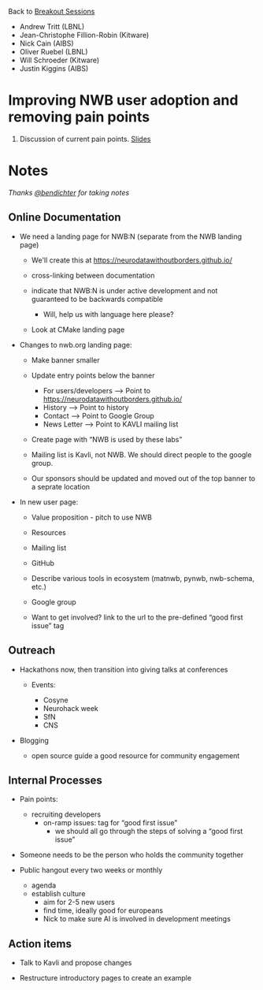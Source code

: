 Back to [Breakout Sessions](../../README.md#breakout-sessions)

* Andrew Tritt (LBNL)
* Jean-Christophe Fillion-Robin (Kitware)
* Nick Cain (AIBS)
* Oliver Ruebel (LBNL)
* Will Schroeder (Kitware)
* Justin Kiggins (AIBS)

# Improving NWB user adoption and removing pain points

1. Discussion of current pain points. [Slides](https://docs.google.com/presentation/d/1WGkEtX7yAXMHUC6nhRmvyM7yoimmM_A_uPUI_s2kdak/edit#slide=id.p)


# Notes

*Thanks [@bendichter](https://github.com/bendichter) for taking notes*

## Online Documentation
 
  * We need a landing page for NWB:N (separate from the NWB landing page)

    * We'll create this at https://neurodatawithoutborders.github.io/
    
    * cross-linking between documentation

    * indicate that NWB:N is under active development and not guaranteed to be backwards compatible

      * Will, help us with language here please?

    * Look at CMake landing page
    

  * Changes to nwb.org landing page:

    * Make banner smaller
    * Update entry points below the banner
   
		* For users/developers --> Point to  https://neurodatawithoutborders.github.io/
		* History --> Point to history
		* Contact --> Point to Google Group
		* News Letter --> Point to KAVLI mailing list

    * Create page with “NWB is used by these labs”
    * Mailing list is Kavli, not NWB. We should direct people to the google group.
    * Our sponsors should be updated and moved out of the top banner to a seprate location


 


  * In new user page:

    * Value proposition - pitch to use NWB

    * Resources

    * Mailing list

    * GitHub

    * Describe various tools in ecosystem (matnwb, pynwb, nwb-schema, etc.)

    * Google group

    * Want to get involved? link to the url to the pre-defined “good first issue” tag


## Outreach

  * Hackathons now, then transition into giving talks at conferences

    * Events:

      * Cosyne
      * Neurohack week
      * SfN
      * CNS


  * Blogging

    * open source guide a good resource for community engagement



## Internal Processes

* Pain points: 
  * recruiting developers
    * on-ramp issues: tag for “good first issue”
      * we should all go through the steps of solving a “good first issue”

* Someone needs to be the person who holds the community together
* Public hangout every two weeks or monthly
  * agenda
  * establish culture
	* aim for 2-5 new users
	* find time, ideally good for europeans
	* Nick to make sure AI is involved in development meetings



## Action items

* Talk to Kavli and propose changes

* Restructure introductory pages to create an example
